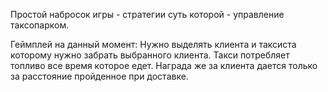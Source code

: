 Простой набросок игры - стратегии суть которой - управление таксопарком.

Геймплей на данный момент: 
Нужно выделять клиента и таксиста которому нужно забрать выбранного клиента. 
Такси потребляет топливо все время которое едет. 
Награда же за клиента дается только за расстояние пройденное при доставке.
